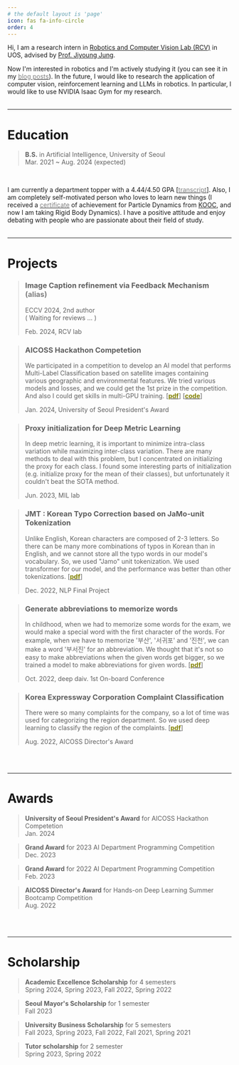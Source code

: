```yaml
---
# the default layout is 'page'
icon: fas fa-info-circle
order: 4
---
```




Hi, I am a research intern in [Robotics and Computer Vision Lab (RCV)](https://sites.google.com/view/rcvuos/home) in UOS, advised by [Prof. Jiyoung Jung](https://sites.google.com/view/rcvuos/Members/professor-personal-page?authuser=0).

Now I'm interested in robotics and I'm actively studying it (you can see it in my [<span style="color:grey">blog posts</span>](../categories/introduction/)). In the future, I would like to research the application of computer vision, reinforcement learning and LLMs in robotics. In particular, I would like to use NVIDIA Isaac Gym for my research.<br/><br/>

---


# **Education**

> **B.S.** in Artificial Intelligence, University of Seoul<br/>Mar. 2021 ~ Aug. 2024 (expected)

<br/>

I am currently a department topper with a 4.44/4.50 GPA [[<span style="color:grey">transcript</span>](https://drive.google.com/file/d/1NJML8qlVot-TiWKXV-KTaLSIYktXz6Bv/view?usp=sharing)]. Also, I am completely self-motivated person who loves to learn new things (I received a [<span style="color:grey">certificate</span>](https://drive.google.com/file/d/1ahg_EpZ8AS8c9w9WgjRQfO1FbvlHlFVD/view?usp=sharing) of achievement for Particle Dynamics from [KOOC](https://kooc.kaist.ac.kr/), and now I am taking Rigid Body Dynamics). I have a positive attitude and enjoy debating with people who are passionate about their field of study.<br/><br/>

---


# **Projects**

> ### Image Caption refinement via Feedback Mechanism <span style="color:grey">(alias)</span>
>
> ECCV 2024, 2nd author  
> ( Waiting for reviews ... )
>
> Feb. 2024, RCV lab

> ### AICOSS Hackathon Competetion
>
> We participated in a competition to develop an AI model that performs Multi-Label Classification based on satellite images containing various geographic and environmental features. We tried various models and losses, and we could get the 1st prize in the competition. And also I could get skills in multi-GPU training. [[<span style="color:olive">**pdf**</span>](https://drive.google.com/file/d/1bVbgRfW0220K4wjLlitpN05uqFYMc8Rn/view?usp=sharing)] [[<span style="color:olive">**code**</span>](https://github.com/junpark-ai/AICOSS)]
>
> Jan. 2024, University of Seoul President's Award

> ### Proxy initialization for Deep Metric Learning
>
> In deep metric learning, it is important to minimize intra-class variation while maximizing inter-class variation. There are many methods to deal with this problem, but I concentrated on initializing the proxy for each class. I found some interesting parts of initialization (e.g. initialize proxy for the mean of their classes), but unfortunately it couldn't beat the SOTA method.
>
> Jun. 2023, MIL lab

> ### JMT : Korean Typo Correction based on JaMo-unit Tokenization
>
> Unlike English, Korean characters are composed of 2-3 letters. So there can be many more combinations of typos in Korean than in English, and we cannot store all the typo words in our model's vocabulary. So, we used "Jamo" unit tokenization. We used transformer for our model, and the performance was better than other tokenizations. [[<span style="color:olive">**pdf**</span>](https://drive.google.com/file/d/1a6-10n-QkWhGTyhLcuPKCYfPI3_i0CME/view?usp=drive_link)]
>
> Dec. 2022, NLP Final Project

> ### Generate abbreviations to memorize words
>
> In childhood, when we had to memorize some words for the exam, we would make a special word with the first character of the words. For example, when we have to memorize '부산', '서귀포' and '진천', we can make a word '부서진' for an abbreviation. We thought that it's not so easy to make abbreviations when the given words get bigger, so we trained a model to make abbreviations for given words. [[<span style="color:olive">**pdf**</span>](https://drive.google.com/file/d/1itN9m8mAi6J640nX7-hYkkU8bE8WUz7I/view?usp=drive_link)]
>
> Oct. 2022, deep daiv. 1st On-board Conference

> ### Korea Expressway Corporation Complaint Classification
>
> There were so many complaints for the company, so a lot of time was used for categorizing the region department. So we used deep learning to classify the region of the complaints. [[<span style="color:olive">**pdf**</span>](https://drive.google.com/file/d/1X3pGLgn220YJZSXbDZApvh-FbC1J_Mo7/view?usp=drive_link)]
>
> Aug. 2022, AICOSS Director's Award

<br/><br/>

---

# **Awards**

> **University of Seoul President's Award** for AICOSS Hackathon Competetion   
> Jan. 2024

> **Grand Award**  for 2023 AI Department Programming Competition  
> Dec. 2023

> **Grand Award**  for 2022 AI Department Programming Competition  
> Feb. 2023

> **AICOSS Director's Award** for Hands-on Deep Learning Summer Bootcamp Competition  
> Aug. 2022

<br/><br/>

---

# **Scholarship**

> **Academic Excellence Scholarship** for 4 semesters  
> Spring 2024, Spring 2023, Fall 2022, Spring 2022

> **Seoul Mayor's Scholarship** for 1 semester  
> Fall 2023

> **University Business Scholarship** for 5 semesters  
> Fall 2023, Spring 2023, Fall 2022, Fall 2021, Spring 2021

> **Tutor scholarship** for 2 semester  
> Spring 2023, Spring 2022
